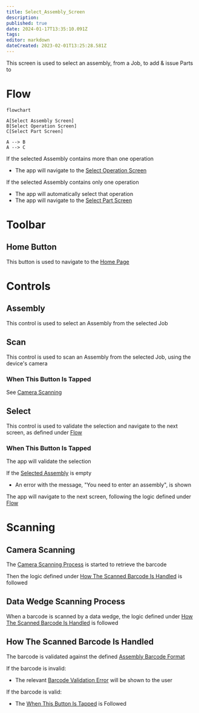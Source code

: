 ```yaml
---
title: Select_Assembly_Screen
description: 
published: true
date: 2024-01-17T13:35:10.091Z
tags: 
editor: markdown
dateCreated: 2023-02-01T13:25:28.581Z
---
```


This screen is used to select an assembly, from a Job, to add & issue Parts to

# Flow
```mermaid
flowchart

A[Select Assembly Screen]
B[Select Operation Screen]
C[Select Part Screen]

A --> B
A --> C
```
If the selected Assembly contains more than one operation
- The app will navigate to the [Select Operation Screen](./Select_Operation_Screen.md)

If the selected Assembly contains only one operation
- The app will automatically select that operation
- The app will navigate to the [Select Part Screen](./Select_Part_Screen.md)


# Toolbar
## Home Button
This button is used to navigate to the [Home Page](../../Home_Page.md)


# Controls
## Assembly
This control is used to select an Assembly from the selected Job


## Scan
This control is used to scan an Assembly from the selected Job, using the device's camera

### When This Button Is Tapped
See [Camera Scanning](#camera-scanning)


## Select
This control is used to validate the selection and navigate to the next screen, as defined under [Flow](#flow)

### When This Button Is Tapped
The app will validate the selection

If the [Selected Assembly](#assembly) is empty
- An error with the message, "You need to enter an assembly", is shown

The app will navigate to the next screen, following the logic defined under [Flow](#flow)


# Scanning
## Camera Scanning
The [Camera Scanning Process](../../../Scanning.md#camera-scanning) is started to retrieve the barcode

Then the logic defined under [How The Scanned Barcode Is Handled](#how-the-scanned-barcode-is-handled) is followed


## Data Wedge Scanning Process
When a barcode is scanned by a data wedge, the logic defined under [How The Scanned Barcode Is Handled](#how-the-scanned-barcode-is-handled) is followed


## How The Scanned Barcode Is Handled
The barcode is validated against the defined [Assembly Barcode Format](../../../Scanning.md#assembly-format)

If the barcode is invalid:
- The relevant [Barcode Validation Error](../../../Scanning.md#barcode-validation-errors) will be shown to the user

If the barcode is valid:
- The [When This Button Is Tapped](#when-this-button-is-tapped-1) is Followed